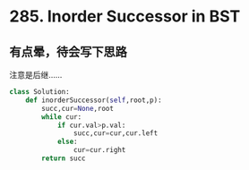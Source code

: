 # 285. Inorder Successor in BST
## 有点晕，待会写下思路
注意是后继……
``` python
class Solution:
    def inorderSuccessor(self,root,p):
        succ,cur=None,root
        while cur:
            if cur.val>p.val:
                succ,cur=cur,cur.left
            else:
                cur=cur.right
        return succ
```
